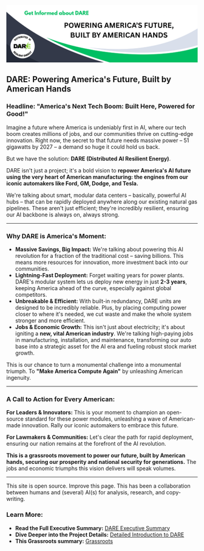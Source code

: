 ![DARE banner](img_DARE_1.png)
## DARE: Powering America's Future, Built by American Hands

### Headline: "America's Next Tech Boom: Built Here, Powered for Good!"

Imagine a future where America is undeniably first in AI, where our tech boom creates millions of jobs, and our communities thrive on cutting-edge innovation. Right now, the secret to that future needs massive power – 51 gigawatts by 2027 – a demand so huge it could hold us back.

But we have the solution: **DARE (Distributed AI Resilient Energy)**.

DARE isn't just a project; it's a bold vision to **repower America's AI future using the very heart of American manufacturing: the engines from our iconic automakers like Ford, GM, Dodge, and Tesla.**

We're talking about smart, modular data centers – basically, powerful AI hubs – that can be rapidly deployed anywhere along our existing natural gas pipelines. These aren't just efficient; they're incredibly resilient, ensuring our AI backbone is always on, always strong.

---

### Why DARE is America's Moment:

* **Massive Savings, Big Impact:** We're talking about powering this AI revolution for a fraction of the traditional cost – saving billions. This means more resources for innovation, more investment back into our communities.
* **Lightning-Fast Deployment:** Forget waiting years for power plants. DARE's modular system lets us deploy new energy in just **2-3 years**, keeping America ahead of the curve, especially against global competitors.
* **Unbreakable & Efficient:** With built-in redundancy, DARE units are designed to be incredibly reliable. Plus, by placing computing power closer to where it's needed, we cut waste and make the whole system stronger and more efficient.
* **Jobs & Economic Growth:** This isn't just about electricity; it's about igniting a **new, vital American industry**. We're talking high-paying jobs in manufacturing, installation, and maintenance, transforming our auto base into a strategic asset for the AI era and fueling robust stock market growth.

This is our chance to turn a monumental challenge into a monumental triumph. To **"Make America Compute Again"** by unleashing American ingenuity.

---

### A Call to Action for Every American:

**For Leaders & Innovators:** This is your moment to champion an open-source standard for these power modules, unleashing a wave of American-made innovation. Rally our iconic automakers to embrace this future.

**For Lawmakers & Communities:** Let's clear the path for rapid deployment, ensuring our nation remains at the forefront of the AI revolution.

**This is a grassroots movement to power our future, built by American hands, securing our prosperity and national security for generations.** The jobs and economic triumphs this vision delivers will speak volumes.

---

This site is open source. Improve this page. This has been a collaboration between humans and (several) AI(s) for analysis, research, and copy-writing.

### Learn More:

* **Read the Full Executive Summary:** [DARE Executive Summary](ExecSummary.md)
* **Dive Deeper into the Project Details:** [Detailed Introduction to DARE](DARE_Intro.md)
* **This Grassroots summary:** [Grassroots](README.md)

